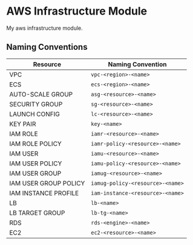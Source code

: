# AWS Infrastructure Module
My aws infrastructure module.

## Naming Conventions
| Resource              | Naming Convention                   |
| --------------------- | ----------------------------------- |
| VPC                   | `vpc-<region>-<name>`               |
| ECS                   | `ecs-<region>-<name>`               |
| AUTO-SCALE GROUP      | `asg-<resource>-<name>`             |   
| SECURITY GROUP        | `sg-<resource>-<name>`              | 
| LAUNCH CONFIG         | `lc-<resource>-<name>`              |
| KEY PAIR              | `key-<name>`                        |
| IAM ROLE              | `iamr-<resource>-<name>`            |
| IAM ROLE POLICY       | `iamr-policy-<resource>-<name>`     |
| IAM USER              | `iamu-<resource>-<name>`            |
| IAM USER POLICY       | `iamu-policy-<resource>-<name>`     |
| IAM USER GROUP        | `iamug-<resource>-<name>`           |
| IAM USER GROUP POLICY | `iamug-policy-<resource>-<name>`    |
| IAM INSTANCE PROFILE  | `iam-instance-<resource>-<name>`    |
| LB                    | `lb-<name>`                         |
| LB TARGET GROUP       | `lb-tg-<name>`                      |
| RDS                   | `rds-<engine>-<name>`               |
| EC2                   | `ec2-<resource>-<name>`             |